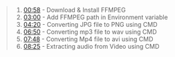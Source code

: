 
	
>	1. [00:58](https://www.youtube.com/watch?v=omDFteMUi0I&t=58s) - Download & Install FFMPEG
>	2. [03:00](https://www.youtube.com/watch?v=omDFteMUi0I&t=180s) - Add FFMPEG path in Environment variable
>	3. [04:20](https://www.youtube.com/watch?v=omDFteMUi0I&t=260s) - Converting JPG file to PNG using CMD
>	4. [06:50](https://www.youtube.com/watch?v=omDFteMUi0I&t=410s) - Converting mp3 file to wav using CMD
>	5. [07:48](https://www.youtube.com/watch?v=omDFteMUi0I&t=468s) - Converting Mp4 file to avi using CMD
>	6. [08:25](https://www.youtube.com/watch?v=omDFteMUi0I&t=505s) - Extracting audio from Video using CMD  
